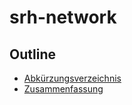 # srh-network

## Outline

- [Abkürzungsverzeichnis](https://t-meixner.github.io/srh-network/docs/abkurzungsverzeichnis)
- [Zusammenfassung](https://t-meixner.github.io/srh-network/docs/zusammenfassung)
